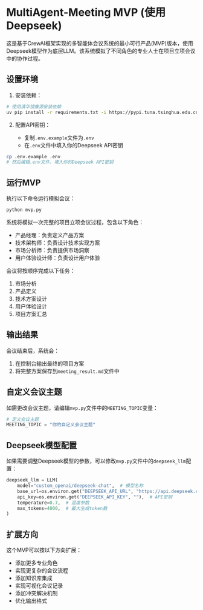 # MultiAgent-Meeting MVP (使用Deepseek)

这是基于CrewAI框架实现的多智能体会议系统的最小可行产品(MVP)版本，使用Deepseek模型作为底层LLM。该系统模拟了不同角色的专业人士在项目立项会议中的协作过程。

## 设置环境

1. 安装依赖：

```bash
# 使用清华镜像源安装依赖
uv pip install -r requirements.txt -i https://pypi.tuna.tsinghua.edu.cn/simple
```

2. 配置API密钥：

   - 复制`.env.example`文件为`.env`
   - 在`.env`文件中填入你的Deepseek API密钥

```bash
cp .env.example .env
# 然后编辑.env文件，填入你的Deepseek API密钥
```

## 运行MVP

执行以下命令运行模拟会议：

```bash
python mvp.py
```

系统将模拟一次完整的项目立项会议过程，包含以下角色：
- 产品经理：负责定义产品方案
- 技术架构师：负责设计技术实现方案
- 市场分析师：负责提供市场洞察
- 用户体验设计师：负责设计用户体验

会议将按顺序完成以下任务：
1. 市场分析
2. 产品定义
3. 技术方案设计
4. 用户体验设计
5. 项目方案汇总

## 输出结果

会议结束后，系统会：
1. 在控制台输出最终的项目方案
2. 将完整方案保存到`meeting_result.md`文件中

## 自定义会议主题

如需更改会议主题，请编辑`mvp.py`文件中的`MEETING_TOPIC`变量：

```python
# 定义会议主题
MEETING_TOPIC = "你的自定义会议主题"
```

## Deepseek模型配置

如果需要调整Deepseek模型的参数，可以修改`mvp.py`文件中的`deepseek_llm`配置：

```python
deepseek_llm = LLM(
    model="custom_openai/deepseek-chat",  # 模型名称
    base_url=os.environ.get("DEEPSEEK_API_URL", "https://api.deepseek.com/v1"),  # API基础URL
    api_key=os.environ.get("DEEPSEEK_API_KEY", ""),  # API密钥
    temperature=0.7,  # 温度参数
    max_tokens=4000,  # 最大生成token数
)
```

## 扩展方向

这个MVP可以按以下方向扩展：
- 添加更多专业角色
- 实现更复杂的会议流程
- 添加知识库集成
- 实现可视化会议记录
- 添加冲突解决机制
- 优化输出格式 